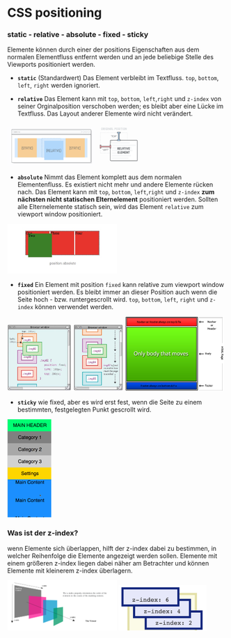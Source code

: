 # CSS positioning

### static - relative - absolute - fixed - sticky

Elemente können durch einer der positions Eigenschaften aus dem normalen Elementfluss entfernt werden und an jede beliebige Stelle des Viewports positioniert werden. 

* **`static`** (Standardwert) Das Element verbleibt im Textfluss. `top`, `bottom`, `left`, `right` werden ignoriert.

* **`relative`** Das Element kann mit `top`, `bottom`, `left`,`right` und `z-index` von seiner Orginalposition verschoben werden; es bleibt aber eine Lücke im Textfluss. Das Layout anderer Elemente wird nicht verändert.

<div>
<img src="posrelativ.png" alt="posrelativ" width="40%"> 
<img src="posrel2.png" alt="posrelativ2" width="20%"> 
<div>

* **`absolute`** Nimmt das Element komplett aus dem normalen Elementenfluss. Es existiert nicht mehr und andere Elemente rücken nach. Das Element kann mit `top`, `bottom`, `left`,`right` und `z-index` **zum nächsten nicht statischen Elternelement** positioniert werden. Sollten alle Elternelemente statisch sein, wird das Element `relative` zum viewport window positioniert. 

<img src="posabsolute.jpeg" alt="posabsolute" width="50%"> 

* **`fixed`** Ein Element mit position `fixed` kann relative zum viewport window positioniert werden. Es bleibt immer an dieser Position auch wenn die Seite hoch - bzw. runtergescrollt wird. `top`, `bottom`, `left`, `right` und `z-index` können verwendet werden.

<div>
<img src="posfixed2.jpg" alt="posfixed" width="53%"> 
<img src="posfixed.jpg" alt="posfixed" width="45%"> 
</div>

* **`sticky`**  wie fixed, aber es wird erst fest, wenn die Seite zu einem bestimmten, festgelegten Punkt gescrollt wird.

<img src="sticky.gif" alt="possticky" width="20%"> 


### Was ist der z-index?

wenn Elemente sich überlappen, hilft der z-index dabei zu bestimmen, in welcher Reihenfolge die Elemente angezeigt werden sollen.  Elemente mit einem größeren z-index liegen dabei näher am Betrachter und können Elemente mit kleinerem z-index überlagern.

<div>
<img src="z-index.png" alt="z-index" width="50%"> 
<img src="z-index2.png" alt="z-index2" width="40%"> 
</div>